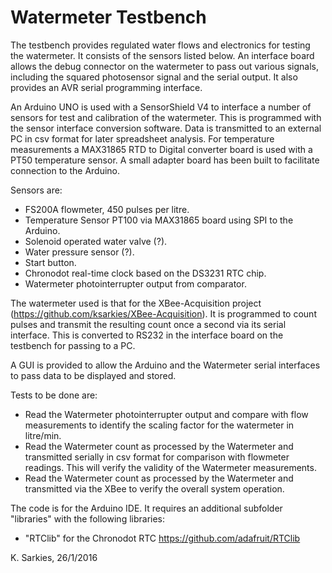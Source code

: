 Watermeter Testbench
====================

The testbench provides regulated water flows and electronics for testing the
watermeter. It consists of the sensors listed below. An interface board
allows the debug connector on the watermeter to pass out various signals,
including the squared photosensor signal and the serial output. It also
provides an AVR serial programming interface.

An Arduino UNO is used with a SensorShield V4 to interface a number of sensors
for test and calibration of the watermeter.  This is programmed with the sensor
interface conversion software. Data is transmitted to an external PC in csv
format for later spreadsheet analysis. For temperature measurements a MAX31865
RTD to Digital converter board is used with a PT50 temperature sensor. A small
adapter board has been built to facilitate connection to the Arduino.

Sensors are:

* FS200A flowmeter, 450 pulses per litre.
* Temperature Sensor PT100 via MAX31865 board using SPI to the Arduino.
* Solenoid operated water valve (?).
* Water pressure sensor (?).
* Start button.
* Chronodot real-time clock based on the DS3231 RTC chip.
* Watermeter photointerrupter output from comparator.

The watermeter used is that for the XBee-Acquisition project
(https://github.com/ksarkies/XBee-Acquisition).
It is programmed to count pulses and transmit the resulting count once a second
via its serial interface. This is converted to RS232 in the interface board
on the testbench for passing to a PC.

A GUI is provided to allow the Arduino and the Watermeter serial interfaces to
pass data to be displayed and stored.

Tests to be done are:
* Read the Watermeter photointerrupter output and compare with flow
  measurements to identify the scaling factor for the watermeter in litre/min.
* Read the Watermeter count as processed by the Watermeter and transmitted
  serially in csv format for comparison with flowmeter readings. This will
  verify the validity of the Watermeter measurements.
* Read the Watermeter count as processed by the Watermeter and transmitted
  via the XBee to verify the overall system operation.

The code is for the Arduino IDE. It requires an additional subfolder "libraries"
with the following libraries:

* "RTClib" for the Chronodot RTC https://github.com/adafruit/RTClib

K. Sarkies, 26/1/2016

